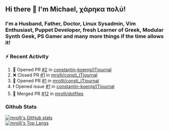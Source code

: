 ## Hi there 👋 I'm Michael, χάρηκα πολύ!

<!--
**mrolli/mrolli** is a ✨ _special_ ✨ repository because its `README.md` (this file) appears on your GitHub profile.

Here are some ideas to get you started:

- 🔭 I’m currently working on ...
- 🌱 I’m currently learning ...
- 👯 I’m looking to collaborate on ...
- 🤔 I’m looking for help with ...
- 💬 Ask me about ...
- 📫 How to reach me: ...
- 😄 Pronouns: ...
- ⚡ Fun fact: ...
-->

### I'm a Husband, Father, Doctor, Linux Sysadmin, Vim Enthusiast, Puppet Developer, fresh Learner of Greek, Modular Synth Geek, PS Gamer and many more things if the time allows it!

### :zap: Recent Activity

<!--START_SECTION:activity-->
1. 💪 Opened PR [#2](https://github.com/constantin-koenig/ITjournal/pull/2) in [constantin-koenig/ITjournal](https://github.com/constantin-koenig/ITjournal)
2. ❌ Closed PR [#1](https://github.com/mrolli/consti_ITjournal/pull/1) in [mrolli/consti_ITjournal](https://github.com/mrolli/consti_ITjournal)
3. 💪 Opened PR [#1](https://github.com/mrolli/consti_ITjournal/pull/1) in [mrolli/consti_ITjournal](https://github.com/mrolli/consti_ITjournal)
4. ❗️ Opened issue [#1](https://github.com/constantin-koenig/ITjournal/issues/1) in [constantin-koenig/ITjournal](https://github.com/constantin-koenig/ITjournal)
5. 🎉 Merged PR [#12](https://github.com/mrolli/dotfiles/pull/12) in [mrolli/dotfiles](https://github.com/mrolli/dotfiles)
<!--END_SECTION:activity-->

### Github Stats
[![mrolli's GitHub stats](https://github-readme-stats.vercel.app/api?username=mrolli&count_private=true&show_icons=true&theme=onedark)](https://github.com/anuraghazra/github-readme-stats)  
[![mrolli's Top Langs](https://github-readme-stats.vercel.app/api/top-langs/?username=mrolli&count_private=true&theme=onedark&hide=c%2B%2B,c,html,cmake,makefile&layout=compact)](https://github.com/anuraghazra/github-readme-stats)
